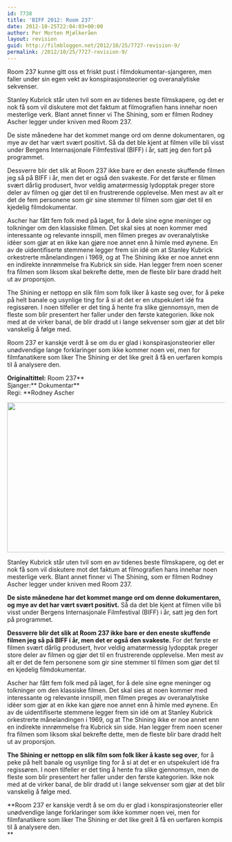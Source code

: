 ```yaml
---
id: 7738
title: 'BIFF 2012: Room 237'
date: 2012-10-25T22:04:03+00:00
author: Per Morten Mjølkeråen
layout: revision
guid: http://filmbloggen.net/2012/10/25/7727-revision-9/
permalink: /2012/10/25/7727-revision-9/
---
```

Room 237 kunne gitt oss et friskt pust i filmdokumentar-sjangeren, men faller under sin egen vekt av konspirasjonsteorier og overanalytiske sekvenser.

Stanley Kubrick står uten tvil som en av tidenes beste filmskapere, og det er nok få som vil diskutere mot det faktum at filmografien hans innehar noen mesterlige verk. Blant annet finner vi The Shining, som er filmen Rodney Ascher legger under kniven med Room 237. 

De siste månedene har det kommet mange ord om denne dokumentaren, og mye av det har vært svært positivt. Så da det ble kjent at filmen ville bli visst under Bergens Internasjonale Filmfestival (BIFF) i år, satt jeg den fort på programmet. 

Dessverre blir det slik at Room 237 ikke bare er den eneste skuffende filmen jeg så på BIFF i år, men det er også den svakeste. For det første er filmen svært dårlig produsert, hvor veldig amatørmessig lydopptak preger store deler av filmen og gjør det til en frustrerende opplevelse. Men mest av alt er det de fem personene som gir sine stemmer til filmen som gjør det til en kjedelig filmdokumentar.

Ascher har fått fem folk med på laget, for å dele sine egne meninger og tolkninger om den klassiske filmen. Det skal sies at noen kommer med interessante og relevante innspill, men filmen preges av overanalytiske idéer som gjør at en ikke kan gjøre noe annet enn å himle med øynene. En av de uidentifiserte stemmene legger frem sin idé om at Stanley Kubrick orkestrerte månelandingen i 1969, og at The Shining ikke er noe annet enn en indirekte innrømmelse fra Kubrick sin side. Han legger frem noen scener fra filmen som liksom skal bekrefte dette, men de fleste blir bare dradd helt ut av proporsjon. 

The Shining er nettopp en slik film som folk liker å kaste seg over, for å peke på helt banale og usynlige ting for å si at det er en utspekulert idé fra regissøren. I noen tilfeller er det ting å hente fra slike gjennomsyn, men de fleste som blir presentert her faller under den første kategorien. Ikke nok med at de virker banal, de blir dradd ut i lange sekvenser som gjør at det blir vanskelig å følge med. 

Room 237 er kanskje verdt å se om du er glad i konspirasjonsteorier eller unødvendige lange forklaringer som ikke kommer noen vei, men for filmfanatikere som liker The Shining er det like greit å få en uerfaren kompis til å analysere den. 

**Originaltittel:** Room 237**  
Sjanger:** Dokumentar**  
Regi: **Rodney Ascher

<a href="http://filmbloggen.net/?attachment_id=7729" rel="attachment wp-att-7729"><img class="alignnone size-large wp-image-7729" src="http://filmbloggen.net/wp-content/uploads//2012/10/bild-room-237-620x348.jpg" alt="" width="620" height="348" /></a>

Stanley Kubrick står uten tvil som en av tidenes beste filmskapere, og det er nok få som vil diskutere mot det faktum at filmografien hans innehar noen mesterlige verk. Blant annet finner vi The Shining, som er filmen Rodney Ascher legger under kniven med Room 237. 

**De siste månedene har det kommet mange ord om denne dokumentaren, og mye av det har vært svært positivt.** Så da det ble kjent at filmen ville bli visst under Bergens Internasjonale Filmfestival (BIFF) i år, satt jeg den fort på programmet. 

**Dessverre blir det slik at Room 237 ikke bare er den eneste skuffende filmen jeg så på BIFF i år, men det er også den svakeste.** For det første er filmen svært dårlig produsert, hvor veldig amatørmessig lydopptak preger store deler av filmen og gjør det til en frustrerende opplevelse. Men mest av alt er det de fem personene som gir sine stemmer til filmen som gjør det til en kjedelig filmdokumentar.

Ascher har fått fem folk med på laget, for å dele sine egne meninger og tolkninger om den klassiske filmen. Det skal sies at noen kommer med interessante og relevante innspill, men filmen preges av overanalytiske idéer som gjør at en ikke kan gjøre noe annet enn å himle med øynene. En av de uidentifiserte stemmene legger frem sin idé om at Stanley Kubrick orkestrerte månelandingen i 1969, og at The Shining ikke er noe annet enn en indirekte innrømmelse fra Kubrick sin side. Han legger frem noen scener fra filmen som liksom skal bekrefte dette, men de fleste blir bare dradd helt ut av proporsjon. 

**The Shining er nettopp en slik film som folk liker å kaste seg over**, for å peke på helt banale og usynlige ting for å si at det er en utspekulert idé fra regissøren. I noen tilfeller er det ting å hente fra slike gjennomsyn, men de fleste som blir presentert her faller under den første kategorien. Ikke nok med at de virker banal, de blir dradd ut i lange sekvenser som gjør at det blir vanskelig å følge med. 

**Room 237 er kanskje verdt å se om du er glad i konspirasjonsteorier eller unødvendige lange forklaringer som ikke kommer noen vei, men for filmfanatikere som liker The Shining er det like greit å få en uerfaren kompis til å analysere den.  
**